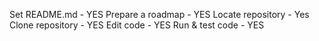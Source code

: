 Set README.md - YES
Prepare a roadmap - YES
Locate repository - Yes
Clone repository - YES
Edit code - YES
Run & test code - YES
